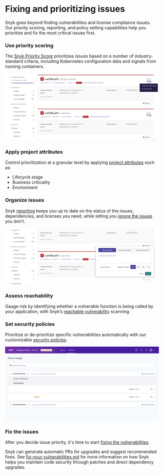 # Fixing and prioritizing issues

Snyk goes beyond finding vulnerabilities and license compliance issues. Our priority scoring, reporting, and policy setting capabilities help you prioritize and fix the most critical issues first.

### Use priority scoring

The [Snyk Priority Score](issue-management/snyk-priority-score.md) prioritizes issues based on a number of industry-standard criteria, including Kubernetes configuration data and signals from running containers.

![](<../../.gitbook/assets/image (121).png>)

### Apply project attributes <a href="#h.r3thgse7qt7n" id="h.r3thgse7qt7n"></a>

Control prioritization at a granular level by applying [project attributes](../../snyk-web-ui/introduction-to-snyk-projects/project-attributes.md) such as:

* Lifecycle stage
* Business criticality
* Environment

### Organize issues

Snyk [reporting](../../introducing-snyk/snyks-core-concepts/reporting.md) keeps you up to date on the status of the issues, dependencies, and licenses you need, while letting you [ignore the issues](issue-management/ignore-issues.md) you don’t.

![](<../../.gitbook/assets/image (66) (4).png>)

### Assess reachability <a href="#h.ts3kx23p4m7p" id="h.ts3kx23p4m7p"></a>

Gauge risk by identifying whether a vulnerable function is being called by your application, with Snyk’s [reachable vulnerability](issue-management/reachable-vulnerabilities.md) scanning.

### Set security policies

Prioritize or de-prioritize specific vulnerabilities automatically with our customizable [security policies](security-policies/).

![](<../../.gitbook/assets/image (109).png>)

### Fix the issues

After you decide issue priority, it's time to start [fixing the vulnerabilities](starting-to-fix-vulnerabilities/).

Snyk can generate automatic PRs for upgrades and suggest recommended fixes. See [fix-your-vulnerabilities.md](starting-to-fix-vulnerabilities/fix-your-vulnerabilities.md "mention") for more information on how Snyk helps you maintain code security through patches and direct dependency upgrades.
